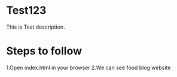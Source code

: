 # Test123
This is Test description.

# Steps to follow

1.Open index.html in your browser
2.We can see food blog website
